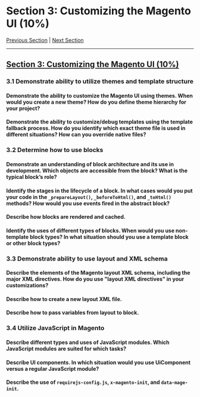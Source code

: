 # Section 3: Customizing the Magento UI (10%)

[Previous Section](./2.md) | [Next Section](./4.md)

-----

## [Section 3: Customizing the Magento UI (10%)](./3.md)

### **3.1**  Demonstrate ability to utilize themes and template structure

#### **Demonstrate the ability to customize the Magento UI using themes. When would you create a new theme? How do you define theme hierarchy for your project?**

#### **Demonstrate the ability to customize/debug templates using the template fallback process. How do you identify which exact theme file is used in different situations? How can you override native files?**

### **3.2**  Determine how to use blocks

#### **Demonstrate an understanding of block architecture and its use in development. Which objects are accessible from the block? What is the typical block’s role?**

#### **Identify the stages in the lifecycle of a block. In what cases would you put your code in the `_prepareLayout()`, `_beforeToHtml()`, and `_toHtml()` methods?  How would you use events fired in the abstract block?**

#### **Describe how blocks are rendered and cached.**

#### **Identify the uses of different types of blocks. When would you use non-template block types? In what situation should you use a template block or other block types?**

### **3.3**  Demonstrate ability to use layout and XML schema

#### **Describe the elements of the Magento layout XML schema, including the major XML directives. How do you use "layout XML directives" in your customizations?**

#### **Describe how to create a new layout XML file.**

#### **Describe how to pass variables from layout to block.**

### **3.4**  Utilize JavaScript in Magento

#### **Describe different types and uses of JavaScript modules. Which JavaScript modules are suited for which tasks?**

#### **Describe UI components. In which situation would you use UiComponent versus a regular JavaScript module?**

#### **Describe the use of `requirejs-config.js`, `x-magento-init`, and `data-mage-init`.**


